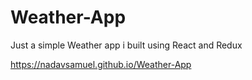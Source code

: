 # Weather-App
Just a simple Weather app i built using React and Redux

https://nadavsamuel.github.io/Weather-App
